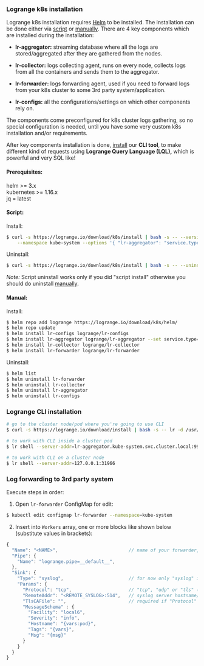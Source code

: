 ### Logrange k8s installation

Logrange k8s installation requires [Helm](https://helm.sh/) to be installed. The installation can be done either via [script](#script) or [manually](#manual). There are 4 key components which are installed during the installation: 

* **lr-aggregator:** streaming database where all the logs are stored/aggregated after they are gathered from the nodes.

* **lr-collector:** logs collecting agent, runs on every node, collects logs from all the containers and sends them to the aggregator.

* **lr-forwarder:** logs forwarding agent, used if you need to forward logs from your k8s cluster to some 3rd party system/application.

* **lr-configs:** all the configurations/settings on which other components rely on.

The components come preconfigured for k8s cluster logs gathering, so no special configuration is needed, until you have some very custom k8s installation and/or requirements.

After key components installation is done, [install](#logrange-cli-installation) our **CLI tool**, to make different kind of requests using **Logrange Query Language (LQL),** which is powerful and very SQL like!

#### Prerequisites:

helm >= 3.x<br/>
kubernetes >= 1.16.x<br/>
jq = latest

#### Script:

Install:<br/>
```bash
$ curl -s https://logrange.io/download/k8s/install | bash -s -- --version v0.1.48 \
    --namespace kube-system --options '{ "lr-aggregator": "service.type=NodePort" }'
```

Uninstall:<br/>
```bash
$ curl -s https://logrange.io/download/k8s/install | bash -s -- --uninstall --wipe
```

_Note:_ Script uninstall works only if you did "script install" otherwise you should do uninstall [manually](#manual).

#### Manual:

Install:<br/>
```bash
$ helm repo add logrange https://logrange.io/download/k8s/helm/
$ helm repo update
$ helm install lr-configs logrange/lr-configs 
$ helm install lr-aggregator logrange/lr-aggregator --set service.type=NodePort
$ helm install lr-collector logrange/lr-collector
$ helm install lr-forwarder logrange/lr-forwarder
```

Uninstall:<br/>
```bash
$ helm list
$ helm uninstall lr-forwarder
$ helm uninstall lr-collector
$ helm uninstall lr-aggregator
$ helm uninstall lr-configs 
```

### Logrange CLI installation

```bash
# go to the cluster node/pod where you're going to use CLI
$ curl -s https://logrange.io/download/install | bash -s -- lr -d /usr/local/bin

# to work with CLI inside a cluster pod
$ lr shell --server-addr=lr-aggregator.kube-system.svc.cluster.local:9966

# to work with CLI on a cluster node
$ lr shell --server-addr=127.0.0.1:31966
```

### Log forwarding to 3rd party system

Execute steps in order:

1. Open `lr-forwarder` ConfigMap for edit:<br/>
```bash
$ kubectl edit configmap lr-forwarder --namespace=kube-system
```
2. Insert into `Workers` array, one or more blocks like shown below (substitute values in brackets):
```javascript
{
  "Name": "<NAME>",                          // name of your forwarder, e.g. "forwarder1"
  "Pipe": {
    "Name": "logrange.pipe=__default__",
  },
  "Sink": {
    "Type": "syslog",                        // for now only "syslog" is supported
    "Params": {
      "Protocol": "tcp",                     // "tcp", "udp" or "tls" (requires non-empty "TlsCAFile")
      "RemoteAddr": "<REMOTE_SYSLOG>:514",   // syslog server hostname/ip to where logs to be forwarded
      "TlsCAFile": "",                       // required if "Protocol" is "tls"
      "MessageSchema" : {
        "Facility": "local6",
        "Severity": "info",
        "Hostname": "{vars:pod}",
        "Tags": "{vars}",
        "Msg": "{msg}"
      }
    } 
  }
}
 ```
